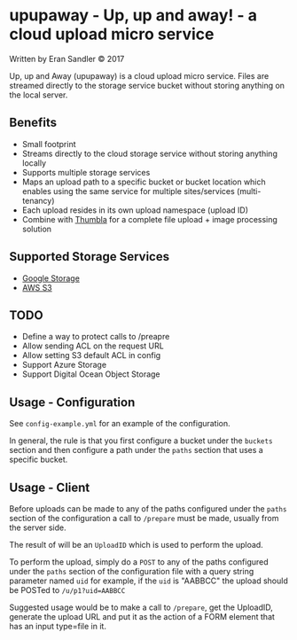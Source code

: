 # upupaway - Up, up and away! - a cloud upload micro service

Written by Eran Sandler &copy; 2017

Up, up and Away (upupaway) is a cloud upload micro service. Files are streamed directly to the storage service bucket without storing anything on the local server.

## Benefits
- Small footprint
- Streams directly to the cloud storage service without storing anything locally
- Supports multiple storage services
- Maps an upload path to a specific bucket or bucket location which enables using the same service for multiple sites/services (multi-tenancy)
- Each upload resides in its own upload namespace (upload ID)
- Combine with [Thumbla](https://github.com/erans/thumbla) for a complete file upload + image processing solution

## Supported Storage Services
- [Google Storage](https://cloud.google.com/storage/)
- [AWS S3](https://aws.amazon.com/s3/)

## TODO
- Define a way to protect calls to /preapre
- Allow sending ACL on the request URL
- Allow setting S3 default ACL in config
- Support Azure Storage
- Support Digital Ocean Object Storage

## Usage - Configuration
See `config-example.yml` for an example of the configuration.

In general, the rule is that you first configure a bucket under the `buckets` section
and then configure a path under the `paths` section that uses a specific bucket.

## Usage - Client
Before uploads can be made to any of the paths configured under the `paths` section of the configuration a call to `/prepare` must be made, usually from the server side.

The result of will be an `UploadID` which is used to perform the upload.

To perform the upload, simply do a `POST` to any of the paths configured under the `paths` section of the configuration file with a query string parameter named `uid` for example, if the `uid` is "AABBCC" the upload should be POSTed to `/u/p1?uid=AABBCC`

Suggested usage would be to make a call to `/prepare`, get the UploadID, generate the upload URL and put it as the action of a FORM element that has an input type=file in it.
